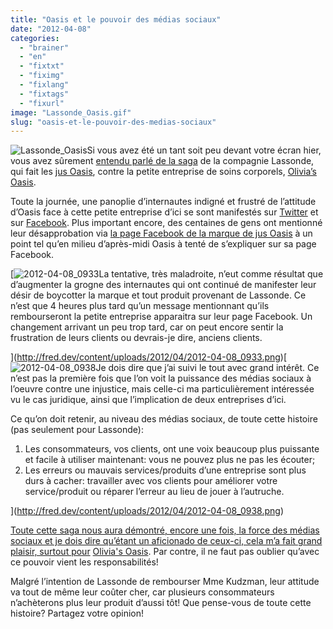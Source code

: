 ```yaml
---
title: "Oasis et le pouvoir des médias sociaux"
date: "2012-04-08"
categories: 
  - "brainer"
  - "en"
  - "fixtxt"
  - "fiximg"
  - "fixlang"
  - "fixtags"
  - "fixurl"
image: "Lassonde_Oasis.gif"
slug: "oasis-et-le-pouvoir-des-medias-sociaux"
---
```


![](images/Lassonde_Oasis.gif "Lassonde_Oasis")Si vous avez été un tant soit peu devant votre écran hier, vous avez sûrement [entendu parlé de la saga](https://www.cyberpresse.ca/actualites/quebec-canada/justice-et-faits-divers/201204/07/01-4513285-pas-touche-au-mot-oasis.php) de la compagnie Lassonde, qui fait les [jus Oasis](https://www.facebook.com/oasiscanada), contre la petite entreprise de soins corporels, [Olivia’s Oasis](https://www.oliviasoasis.com/).

Toute la journée, une panoplie d’internautes indigné et frustré de l’attitude d’Oasis face à cette petite entreprise d’ici se sont manifestés sur [Twitter](https://twitter.com/#!/search/oasis) et sur [Facebook](https://www.facebook.com/oasiscanada). Plus important encore, des centaines de gens ont mentionné leur désapprobation via [la page Facebook de la marque de jus Oasis](https://www.facebook.com/oasiscanada) à un point tel qu’en milieu d’après-midi Oasis à tenté de s’expliquer sur sa page Facebook.

[![](images/2012-04-08_0933.png "2012-04-08_0933")La tentative, très maladroite, n’eut comme résultat que d’augmenter la grogne des internautes qui ont continué de manifester leur désir de boycotter la marque et tout produit provenant de Lassonde. Ce n’est que 4 heures plus tard qu’un message mentionnant qu’ils rembourseront la petite entreprise apparaitra sur leur page Facebook. Un changement arrivant un peu trop tard, car on peut encore sentir la frustration de leurs clients ou devrais-je dire, anciens clients.

](http://fred.dev/content/uploads/2012/04/2012-04-08_0933.png)[![](images/2012-04-08_0938.png "2012-04-08_0938")Je dois dire que j’ai suivi le tout avec grand intérêt. Ce n’est pas la première fois que l’on voit la puissance des médias sociaux à l’oeuvre contre une injustice, mais celle-ci ma particulièrement intéressée vu le cas juridique, ainsi que l’implication de deux entreprises d’ici.

Ce qu’on doit retenir, au niveau des médias sociaux, de toute cette histoire (pas seulement pour Lassonde):

1. Les consommateurs, vos clients, ont une voix beaucoup plus puissante et facile à utiliser maintenant: vous ne pouvez plus ne pas les écouter;
2. Les erreurs ou mauvais services/produits d’une entreprise sont plus durs à cacher: travailler avec vos clients pour améliorer votre service/produit ou réparer l’erreur au lieu de jouer à l’autruche.

](http://fred.dev/content/uploads/2012/04/2012-04-08_0938.png)

[Toute cette saga nous aura démontré, encore une fois, la force des médias sociaux et je dois dire qu’étant un aficionado de ceux-ci, cela m’a fait grand plaisir, surtout pour](http://fred.dev/content/uploads/2012/04/2012-04-08_0938.png) [Olivia's Oasis](https://www.oliviasoasis.com/). Par contre, il ne faut pas oublier qu’avec ce pouvoir vient les responsabilités!

Malgré l’intention de Lassonde de rembourser Mme Kudzman, leur attitude va tout de même leur coûter cher, car plusieurs consommateurs n’achèterons plus leur produit d’aussi tôt! Que pense-vous de toute cette histoire? Partagez votre opinion!

